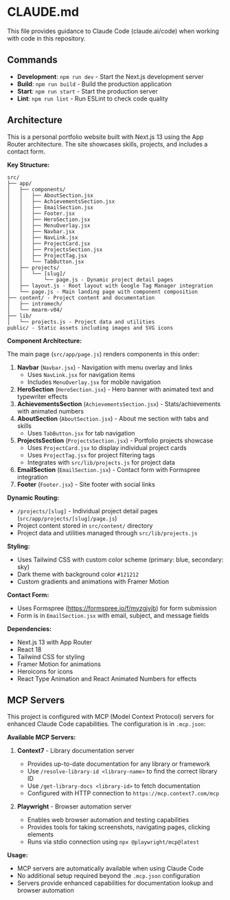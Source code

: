 # CLAUDE.md

This file provides guidance to Claude Code (claude.ai/code) when working with code in this repository.

## Commands

- **Development**: `npm run dev` - Start the Next.js development server
- **Build**: `npm run build` - Build the production application
- **Start**: `npm run start` - Start the production server
- **Lint**: `npm run lint` - Run ESLint to check code quality

## Architecture

This is a personal portfolio website built with Next.js 13 using the App Router architecture. The site showcases skills, projects, and includes a contact form.

**Key Structure:**
```
src/
├── app/
│   ├── components/
│   │   ├── AboutSection.jsx
│   │   ├── AchievementsSection.jsx
│   │   ├── EmailSection.jsx
│   │   ├── Footer.jsx
│   │   ├── HeroSection.jsx
│   │   ├── MenuOverlay.jsx
│   │   ├── Navbar.jsx
│   │   ├── NavLink.jsx
│   │   ├── ProjectCard.jsx
│   │   ├── ProjectsSection.jsx
│   │   ├── ProjectTag.jsx
│   │   └── TabButton.jsx
│   ├── projects/
│   │   └── [slug]/
│   │       └── page.js - Dynamic project detail pages
│   ├── layout.js - Root layout with Google Tag Manager integration
│   └── page.js - Main landing page with component composition
├── content/ - Project content and documentation
│   ├── intromech/
│   └── mearm-v04/
├── lib/
│   └── projects.js - Project data and utilities
public/ - Static assets including images and SVG icons
```

**Component Architecture:**

The main page (`src/app/page.js`) renders components in this order:
1. **Navbar** (`Navbar.jsx`) - Navigation with menu overlay and links
   - Uses `NavLink.jsx` for navigation items
   - Includes `MenuOverlay.jsx` for mobile navigation
2. **HeroSection** (`HeroSection.jsx`) - Hero banner with animated text and typewriter effects
3. **AchievementsSection** (`AchievementsSection.jsx`) - Stats/achievements with animated numbers
4. **AboutSection** (`AboutSection.jsx`) - About me section with tabs and skills
   - Uses `TabButton.jsx` for tab navigation
5. **ProjectsSection** (`ProjectsSection.jsx`) - Portfolio projects showcase
   - Uses `ProjectCard.jsx` to display individual project cards
   - Uses `ProjectTag.jsx` for project filtering tags
   - Integrates with `src/lib/projects.js` for project data
6. **EmailSection** (`EmailSection.jsx`) - Contact form with Formspree integration
7. **Footer** (`Footer.jsx`) - Site footer with social links

**Dynamic Routing:**
- `/projects/[slug]` - Individual project detail pages (`src/app/projects/[slug]/page.js`)
- Project content stored in `src/content/` directory
- Project data and utilities managed through `src/lib/projects.js`

**Styling:**
- Uses Tailwind CSS with custom color scheme (primary: blue, secondary: sky)
- Dark theme with background color `#121212`
- Custom gradients and animations with Framer Motion

**Contact Form:**
- Uses Formspree (https://formspree.io/f/myzgjvjb) for form submission
- Form is in `EmailSection.jsx` with email, subject, and message fields

**Dependencies:**
- Next.js 13 with App Router
- React 18
- Tailwind CSS for styling
- Framer Motion for animations
- Heroicons for icons
- React Type Animation and React Animated Numbers for effects

## MCP Servers

This project is configured with MCP (Model Context Protocol) servers for enhanced Claude Code capabilities. The configuration is in `.mcp.json`:

**Available MCP Servers:**

1. **Context7** - Library documentation server
   - Provides up-to-date documentation for any library or framework
   - Use `/resolve-library-id <library-name>` to find the correct library ID
   - Use `/get-library-docs <library-id>` to fetch documentation
   - Configured with HTTP connection to `https://mcp.context7.com/mcp`

2. **Playwright** - Browser automation server
   - Enables web browser automation and testing capabilities
   - Provides tools for taking screenshots, navigating pages, clicking elements
   - Runs via stdio connection using `npx @playwright/mcp@latest`

**Usage:**
- MCP servers are automatically available when using Claude Code
- No additional setup required beyond the `.mcp.json` configuration
- Servers provide enhanced capabilities for documentation lookup and browser automation